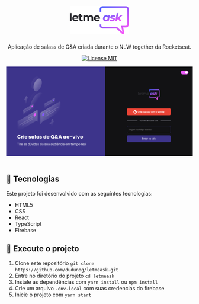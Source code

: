 <h1 align="center">
  <br>
  <img alt="Letmeask" src="src/assets/images/logo.svg" width="160px">
  <br>
</h1>

<p align="center">Aplicação de salass de Q&A criada durante o NLW together da Rocketseat. </p>

<p align="center">
  <a href="https://opensource.org/licenses/MIT">
    <img src="https://img.shields.io/badge/License-MIT-blue.svg" alt="License MIT">
  </a>
</p>

<div align="center">
    <img alt="Letmeask" title="Letmeask" src="src/assets/images/Letmeask.png" />
</div>

<br>

## :hammer: Tecnologias

Este projeto foi desenvolvido com as seguintes tecnologias:

- HTML5
- CSS
- React
- TypeScript
- Firebase

## 🚀 Execute o projeto

1. Clone este repositório `git clone https://github.com/dudunog/letmeask.git`
2. Entre no diretório do projeto `cd letmeask`
3. Instale as dependências com `yarn install` ou `npm install`
4. Crie um arquivo `.env.local` com suas credencias do firebase
5. Inicie o projeto com `yarn start`
